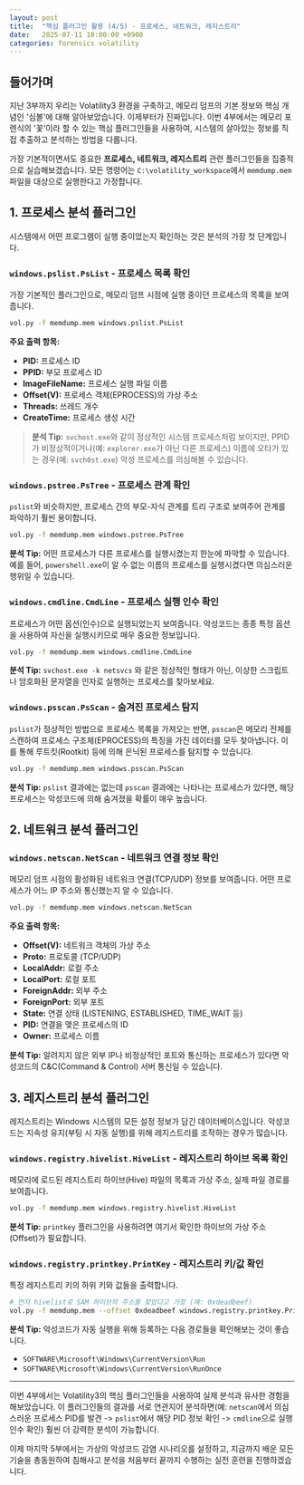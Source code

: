 ```yaml
---
layout: post
title:  "핵심 플러그인 활용 (4/5) - 프로세스, 네트워크, 레지스트리"
date:   2025-07-11 10:00:00 +0900
categories: forensics volatility
---
```


## 들어가며

지난 3부까지 우리는 Volatility3 환경을 구축하고, 메모리 덤프의 기본 정보와 핵심 개념인 '심볼'에 대해 알아보았습니다. 이제부터가 진짜입니다. 이번 4부에서는 메모리 포렌식의 '꽃'이라 할 수 있는 핵심 플러그인들을 사용하여, 시스템의 살아있는 정보를 직접 추출하고 분석하는 방법을 다룹니다.

가장 기본적이면서도 중요한 **프로세스, 네트워크, 레지스트리** 관련 플러그인들을 집중적으로 실습해보겠습니다. 모든 명령어는 `C:\volatility_workspace`에서 `memdump.mem` 파일을 대상으로 실행한다고 가정합니다.

## 1. 프로세스 분석 플러그인

시스템에서 어떤 프로그램이 실행 중이었는지 확인하는 것은 분석의 가장 첫 단계입니다.

### `windows.pslist.PsList` - 프로세스 목록 확인

가장 기본적인 플러그인으로, 메모리 덤프 시점에 실행 중이던 프로세스의 목록을 보여줍니다.

```bash
vol.py -f memdump.mem windows.pslist.PsList
```

**주요 출력 항목:**
- **PID:** 프로세스 ID
- **PPID:** 부모 프로세스 ID
- **ImageFileName:** 프로세스 실행 파일 이름
- **Offset(V):** 프로세스 객체(EPROCESS)의 가상 주소
- **Threads:** 쓰레드 개수
- **CreateTime:** 프로세스 생성 시간

> **분석 Tip:** `svchost.exe`와 같이 정상적인 시스템 프로세스처럼 보이지만, PPID가 비정상적이거나(예: `explorer.exe`가 아닌 다른 프로세스) 이름에 오타가 있는 경우(예: `svch0st.exe`) 악성 프로세스를 의심해볼 수 있습니다.

### `windows.pstree.PsTree` - 프로세스 관계 확인

`pslist`와 비슷하지만, 프로세스 간의 부모-자식 관계를 트리 구조로 보여주어 관계를 파악하기 훨씬 용이합니다.

```bash
vol.py -f memdump.mem windows.pstree.PsTree
```

**분석 Tip:** 어떤 프로세스가 다른 프로세스를 실행시켰는지 한눈에 파악할 수 있습니다. 예를 들어, `powershell.exe`이 알 수 없는 이름의 프로세스를 실행시켰다면 의심스러운 행위일 수 있습니다.

### `windows.cmdline.CmdLine` - 프로세스 실행 인수 확인

프로세스가 어떤 옵션(인수)으로 실행되었는지 보여줍니다. 악성코드는 종종 특정 옵션을 사용하여 자신을 실행시키므로 매우 중요한 정보입니다.

```bash
vol.py -f memdump.mem windows.cmdline.CmdLine
```

**분석 Tip:** `svchost.exe -k netsvcs` 와 같은 정상적인 형태가 아닌, 이상한 스크립트나 암호화된 문자열을 인자로 실행하는 프로세스를 찾아보세요.

### `windows.psscan.PsScan` - 숨겨진 프로세스 탐지

`pslist`가 정상적인 방법으로 프로세스 목록을 가져오는 반면, `psscan`은 메모리 전체를 스캔하여 프로세스 구조체(EPROCESS)의 특징을 가진 데이터를 모두 찾아냅니다. 이를 통해 루트킷(Rootkit) 등에 의해 은닉된 프로세스를 탐지할 수 있습니다.

```bash
vol.py -f memdump.mem windows.psscan.PsScan
```

**분석 Tip:** `pslist` 결과에는 없는데 `psscan` 결과에는 나타나는 프로세스가 있다면, 해당 프로세스는 악성코드에 의해 숨겨졌을 확률이 매우 높습니다.

## 2. 네트워크 분석 플러그인

### `windows.netscan.NetScan` - 네트워크 연결 정보 확인

메모리 덤프 시점의 활성화된 네트워크 연결(TCP/UDP) 정보를 보여줍니다. 어떤 프로세스가 어느 IP 주소와 통신했는지 알 수 있습니다.

```bash
vol.py -f memdump.mem windows.netscan.NetScan
```

**주요 출력 항목:**
- **Offset(V):** 네트워크 객체의 가상 주소
- **Proto:** 프로토콜 (TCP/UDP)
- **LocalAddr:** 로컬 주소
- **LocalPort:** 로컬 포트
- **ForeignAddr:** 외부 주소
- **ForeignPort:** 외부 포트
- **State:** 연결 상태 (LISTENING, ESTABLISHED, TIME_WAIT 등)
- **PID:** 연결을 맺은 프로세스의 ID
- **Owner:** 프로세스 이름

**분석 Tip:** 알려지지 않은 외부 IP나 비정상적인 포트와 통신하는 프로세스가 있다면 악성코드의 C&C(Command & Control) 서버 통신일 수 있습니다.

## 3. 레지스트리 분석 플러그인

레지스트리는 Windows 시스템의 모든 설정 정보가 담긴 데이터베이스입니다. 악성코드는 지속성 유지(부팅 시 자동 실행)를 위해 레지스트리를 조작하는 경우가 많습니다.

### `windows.registry.hivelist.HiveList` - 레지스트리 하이브 목록 확인

메모리에 로드된 레지스트리 하이브(Hive) 파일의 목록과 가상 주소, 실제 파일 경로를 보여줍니다.

```bash
vol.py -f memdump.mem windows.registry.hivelist.HiveList
```

**분석 Tip:** `printkey` 플러그인을 사용하려면 여기서 확인한 하이브의 가상 주소(Offset)가 필요합니다.

### `windows.registry.printkey.PrintKey` - 레지스트리 키/값 확인

특정 레지스트리 키의 하위 키와 값들을 출력합니다.

```bash
# 먼저 hivelist로 SAM 하이브의 주소를 찾았다고 가정 (예: 0xdeadbeef)
vol.py -f memdump.mem --offset 0xdeadbeef windows.registry.printkey.PrintKey --key "SAM\Domains\Account\Users"
```

**분석 Tip:** 악성코드가 자동 실행을 위해 등록하는 다음 경로들을 확인해보는 것이 좋습니다.
- `SOFTWARE\Microsoft\Windows\CurrentVersion\Run`
- `SOFTWARE\Microsoft\Windows\CurrentVersion\RunOnce`

---

이번 4부에서는 Volatility3의 핵심 플러그인들을 사용하여 실제 분석과 유사한 경험을 해보았습니다. 이 플러그인들의 결과를 서로 연관지어 분석하면(예: `netscan`에서 의심스러운 프로세스 PID를 발견 -> `pslist`에서 해당 PID 정보 확인 -> `cmdline`으로 실행 인수 확인) 훨씬 더 강력한 분석이 가능합니다.

이제 마지막 5부에서는 가상의 악성코드 감염 시나리오를 설정하고, 지금까지 배운 모든 기술을 총동원하여 침해사고 분석을 처음부터 끝까지 수행하는 실전 훈련을 진행하겠습니다.
